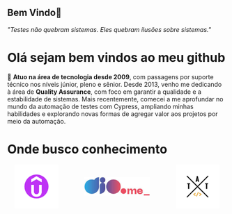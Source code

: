 ## Bem Vindo👋

<!-- Cabeçalhos -->
_"Testes não quebram sistemas. Eles quebram ilusões sobre sistemas."_

# Olá sejam bem vindos ao meu github
💼 __Atuo na área de tecnologia desde 2009__, com passagens por suporte técnico nos níveis júnior, pleno e sênior.
Desde 2013, venho me dedicando à área de __Quality Assurance__, com foco em garantir a qualidade e a estabilidade de sistemas.
Mais recentemente, comecei a me aprofundar no mundo da automação de testes com Cypress, ampliando minhas habilidades e explorando novas formas de agregar valor aos projetos por meio da automação.

# Onde busco conhecimento
<div style="display: flex; gap: 30px; align-items: center; justify-content: center;">

  <div style="text-align: center;">
    <a href="https://www.udemy.com" target="_blank">
      <img src="image-2.png" alt="Udemy" width="100">
    </a>
  </div>
  </br>
  <div style="text-align: center;">
    <a href="https://www.dio.me" target="_blank">
      <img src="image-1.png" alt="Dio.me" width="150">
    </a>
  </div>
  </br>
  <div style="text-align: center;">
    <a href="https://talkingabouttesting.com/" target="_blank">
      <img src="image-3.png" alt="Talking About Testing" width="100">
    </a>
  </div>

</div>